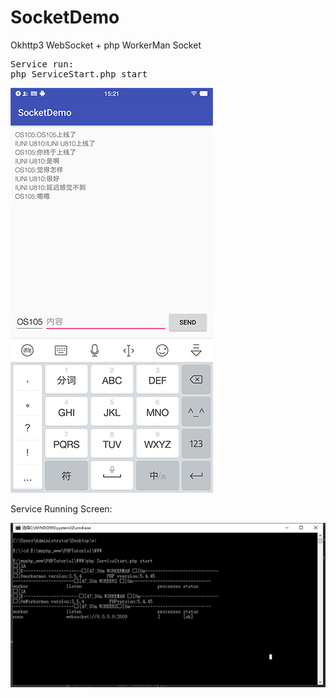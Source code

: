 # SocketDemo

Okhttp3 WebSocket + php WorkerMan Socket

<pre>
Service run:
php ServiceStart.php start
</pre>

![Image text](https://raw.githubusercontent.com/Deepblue1996/SocketDemo/master/20180212152552.png)

Service Running Screen:

![Image text](https://raw.githubusercontent.com/Deepblue1996/SocketDemo/master/20180212161232.png)
